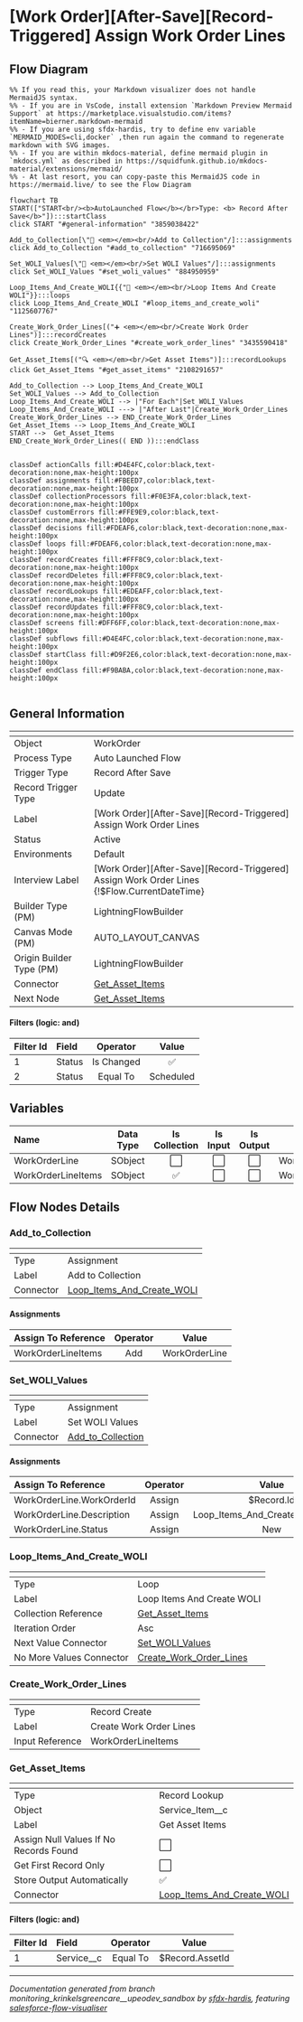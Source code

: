 # [Work Order][After-Save][Record-Triggered] Assign Work Order Lines

## Flow Diagram

```mermaid
%% If you read this, your Markdown visualizer does not handle MermaidJS syntax.
%% - If you are in VsCode, install extension `Markdown Preview Mermaid Support` at https://marketplace.visualstudio.com/items?itemName=bierner.markdown-mermaid
%% - If you are using sfdx-hardis, try to define env variable `MERMAID_MODES=cli,docker` ,then run again the command to regenerate markdown with SVG images.
%% - If you are within mkdocs-material, define mermaid plugin in `mkdocs.yml` as described in https://squidfunk.github.io/mkdocs-material/extensions/mermaid/
%% - At last resort, you can copy-paste this MermaidJS code in https://mermaid.live/ to see the Flow Diagram

flowchart TB
START(["START<br/><b>AutoLaunched Flow</b></br>Type: <b> Record After Save</b>"]):::startClass
click START "#general-information" "3859038422"

Add_to_Collection[\"🟰 <em></em><br/>Add to Collection"/]:::assignments
click Add_to_Collection "#add_to_collection" "716695069"

Set_WOLI_Values[\"🟰 <em></em><br/>Set WOLI Values"/]:::assignments
click Set_WOLI_Values "#set_woli_values" "884950959"

Loop_Items_And_Create_WOLI{{"🔁 <em></em><br/>Loop Items And Create WOLI"}}:::loops
click Loop_Items_And_Create_WOLI "#loop_items_and_create_woli" "1125607767"

Create_Work_Order_Lines[("➕ <em></em><br/>Create Work Order Lines")]:::recordCreates
click Create_Work_Order_Lines "#create_work_order_lines" "3435590418"

Get_Asset_Items[("🔍 <em></em><br/>Get Asset Items")]:::recordLookups
click Get_Asset_Items "#get_asset_items" "2108291657"

Add_to_Collection --> Loop_Items_And_Create_WOLI
Set_WOLI_Values --> Add_to_Collection
Loop_Items_And_Create_WOLI --> |"For Each"|Set_WOLI_Values
Loop_Items_And_Create_WOLI ---> |"After Last"|Create_Work_Order_Lines
Create_Work_Order_Lines --> END_Create_Work_Order_Lines
Get_Asset_Items --> Loop_Items_And_Create_WOLI
START -->  Get_Asset_Items
END_Create_Work_Order_Lines(( END )):::endClass


classDef actionCalls fill:#D4E4FC,color:black,text-decoration:none,max-height:100px
classDef assignments fill:#FBEED7,color:black,text-decoration:none,max-height:100px
classDef collectionProcessors fill:#F0E3FA,color:black,text-decoration:none,max-height:100px
classDef customErrors fill:#FFE9E9,color:black,text-decoration:none,max-height:100px
classDef decisions fill:#FDEAF6,color:black,text-decoration:none,max-height:100px
classDef loops fill:#FDEAF6,color:black,text-decoration:none,max-height:100px
classDef recordCreates fill:#FFF8C9,color:black,text-decoration:none,max-height:100px
classDef recordDeletes fill:#FFF8C9,color:black,text-decoration:none,max-height:100px
classDef recordLookups fill:#EDEAFF,color:black,text-decoration:none,max-height:100px
classDef recordUpdates fill:#FFF8C9,color:black,text-decoration:none,max-height:100px
classDef screens fill:#DFF6FF,color:black,text-decoration:none,max-height:100px
classDef subflows fill:#D4E4FC,color:black,text-decoration:none,max-height:100px
classDef startClass fill:#D9F2E6,color:black,text-decoration:none,max-height:100px
classDef endClass fill:#F9BABA,color:black,text-decoration:none,max-height:100px


```

## General Information

|<!-- -->|<!-- -->|
|:---|:---|
|Object|WorkOrder|
|Process Type| Auto Launched Flow|
|Trigger Type| Record After Save|
|Record Trigger Type| Update|
|Label|[Work Order][After-Save][Record-Triggered] Assign Work Order Lines|
|Status|Active|
|Environments|Default|
|Interview Label|[Work Order][After-Save][Record-Triggered] Assign Work Order Lines {!$Flow.CurrentDateTime}|
| Builder Type (PM)|LightningFlowBuilder|
| Canvas Mode (PM)|AUTO_LAYOUT_CANVAS|
| Origin Builder Type (PM)|LightningFlowBuilder|
|Connector|[Get_Asset_Items](#get_asset_items)|
|Next Node|[Get_Asset_Items](#get_asset_items)|


#### Filters (logic: **and**)

|Filter Id|Field|Operator|Value|
|:-- |:-- |:--:|:--: |
|1|Status| Is Changed|✅|
|2|Status| Equal To|Scheduled|


## Variables

|Name|Data Type|Is Collection|Is Input|Is Output|Object Type|
|:-- |:--:|:--:|:--:|:--:|:--: |
|WorkOrderLine|SObject|⬜|⬜|⬜|WorkOrderLineItem|
|WorkOrderLineItems|SObject|✅|⬜|⬜|WorkOrderLineItem|


## Flow Nodes Details

### Add_to_Collection

|<!-- -->|<!-- -->|
|:---|:---|
|Type|Assignment|
|Label|Add to Collection|
|Connector|[Loop_Items_And_Create_WOLI](#loop_items_and_create_woli)|


#### Assignments

|Assign To Reference|Operator|Value|
|:-- |:--:|:--: |
|WorkOrderLineItems| Add|WorkOrderLine|




### Set_WOLI_Values

|<!-- -->|<!-- -->|
|:---|:---|
|Type|Assignment|
|Label|Set WOLI Values|
|Connector|[Add_to_Collection](#add_to_collection)|


#### Assignments

|Assign To Reference|Operator|Value|
|:-- |:--:|:--: |
|WorkOrderLine.WorkOrderId| Assign|$Record.Id|
|WorkOrderLine.Description| Assign|Loop_Items_And_Create_WOLI.Name|
|WorkOrderLine.Status| Assign|New|




### Loop_Items_And_Create_WOLI

|<!-- -->|<!-- -->|
|:---|:---|
|Type|Loop|
|Label|Loop Items And Create WOLI|
|Collection Reference|[Get_Asset_Items](#get_asset_items)|
|Iteration Order|Asc|
|Next Value Connector|[Set_WOLI_Values](#set_woli_values)|
|No More Values Connector|[Create_Work_Order_Lines](#create_work_order_lines)|


### Create_Work_Order_Lines

|<!-- -->|<!-- -->|
|:---|:---|
|Type|Record Create|
|Label|Create Work Order Lines|
|Input Reference|WorkOrderLineItems|


### Get_Asset_Items

|<!-- -->|<!-- -->|
|:---|:---|
|Type|Record Lookup|
|Object|Service_Item__c|
|Label|Get Asset Items|
|Assign Null Values If No Records Found|⬜|
|Get First Record Only|⬜|
|Store Output Automatically|✅|
|Connector|[Loop_Items_And_Create_WOLI](#loop_items_and_create_woli)|


#### Filters (logic: **and**)

|Filter Id|Field|Operator|Value|
|:-- |:-- |:--:|:--: |
|1|Service__c| Equal To|$Record.AssetId|








___

_Documentation generated from branch monitoring_krinkelsgreencare__upeodev_sandbox by [sfdx-hardis](https://sfdx-hardis.cloudity.com), featuring [salesforce-flow-visualiser](https://github.com/toddhalfpenny/salesforce-flow-visualiser)_